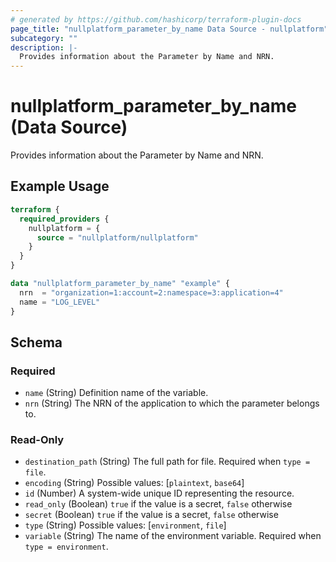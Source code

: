 ```yaml
---
# generated by https://github.com/hashicorp/terraform-plugin-docs
page_title: "nullplatform_parameter_by_name Data Source - nullplatform"
subcategory: ""
description: |-
  Provides information about the Parameter by Name and NRN.
---
```


# nullplatform_parameter_by_name (Data Source)

Provides information about the Parameter by Name and NRN.

## Example Usage

```terraform
terraform {
  required_providers {
    nullplatform = {
      source = "nullplatform/nullplatform"
    }
  }
}

data "nullplatform_parameter_by_name" "example" {
  nrn  = "organization=1:account=2:namespace=3:application=4"
  name = "LOG_LEVEL"
}
```

<!-- schema generated by tfplugindocs -->
## Schema

### Required

- `name` (String) Definition name of the variable.
- `nrn` (String) The NRN of the application to which the parameter belongs to.

### Read-Only

- `destination_path` (String) The full path for file. Required when `type = file`.
- `encoding` (String) Possible values: [`plaintext`, `base64`]
- `id` (Number) A system-wide unique ID representing the resource.
- `read_only` (Boolean) `true` if the value is a secret, `false` otherwise
- `secret` (Boolean) `true` if the value is a secret, `false` otherwise
- `type` (String) Possible values: [`environment`, `file`]
- `variable` (String) The name of the environment variable. Required when `type = environment`.

